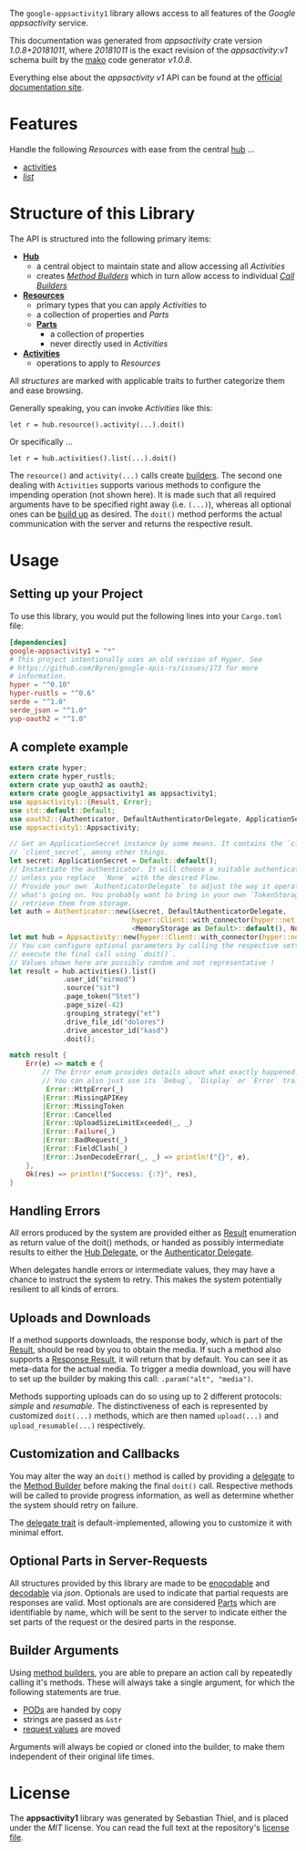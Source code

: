 <!---
DO NOT EDIT !
This file was generated automatically from 'src/mako/api/README.md.mako'
DO NOT EDIT !
-->
The `google-appsactivity1` library allows access to all features of the *Google appsactivity* service.

This documentation was generated from *appsactivity* crate version *1.0.8+20181011*, where *20181011* is the exact revision of the *appsactivity:v1* schema built by the [mako](http://www.makotemplates.org/) code generator *v1.0.8*.

Everything else about the *appsactivity* *v1* API can be found at the
[official documentation site](https://developers.google.com/google-apps/activity/).
# Features

Handle the following *Resources* with ease from the central [hub](https://docs.rs/google-appsactivity1/1.0.8+20181011/google_appsactivity1/struct.Appsactivity.html) ... 

* [activities](https://docs.rs/google-appsactivity1/1.0.8+20181011/google_appsactivity1/struct.Activity.html)
 * [*list*](https://docs.rs/google-appsactivity1/1.0.8+20181011/google_appsactivity1/struct.ActivityListCall.html)




# Structure of this Library

The API is structured into the following primary items:

* **[Hub](https://docs.rs/google-appsactivity1/1.0.8+20181011/google_appsactivity1/struct.Appsactivity.html)**
    * a central object to maintain state and allow accessing all *Activities*
    * creates [*Method Builders*](https://docs.rs/google-appsactivity1/1.0.8+20181011/google_appsactivity1/trait.MethodsBuilder.html) which in turn
      allow access to individual [*Call Builders*](https://docs.rs/google-appsactivity1/1.0.8+20181011/google_appsactivity1/trait.CallBuilder.html)
* **[Resources](https://docs.rs/google-appsactivity1/1.0.8+20181011/google_appsactivity1/trait.Resource.html)**
    * primary types that you can apply *Activities* to
    * a collection of properties and *Parts*
    * **[Parts](https://docs.rs/google-appsactivity1/1.0.8+20181011/google_appsactivity1/trait.Part.html)**
        * a collection of properties
        * never directly used in *Activities*
* **[Activities](https://docs.rs/google-appsactivity1/1.0.8+20181011/google_appsactivity1/trait.CallBuilder.html)**
    * operations to apply to *Resources*

All *structures* are marked with applicable traits to further categorize them and ease browsing.

Generally speaking, you can invoke *Activities* like this:

```Rust,ignore
let r = hub.resource().activity(...).doit()
```

Or specifically ...

```ignore
let r = hub.activities().list(...).doit()
```

The `resource()` and `activity(...)` calls create [builders][builder-pattern]. The second one dealing with `Activities` 
supports various methods to configure the impending operation (not shown here). It is made such that all required arguments have to be 
specified right away (i.e. `(...)`), whereas all optional ones can be [build up][builder-pattern] as desired.
The `doit()` method performs the actual communication with the server and returns the respective result.

# Usage

## Setting up your Project

To use this library, you would put the following lines into your `Cargo.toml` file:

```toml
[dependencies]
google-appsactivity1 = "*"
# This project intentionally uses an old version of Hyper. See
# https://github.com/Byron/google-apis-rs/issues/173 for more
# information.
hyper = "^0.10"
hyper-rustls = "^0.6"
serde = "^1.0"
serde_json = "^1.0"
yup-oauth2 = "^1.0"
```

## A complete example

```Rust
extern crate hyper;
extern crate hyper_rustls;
extern crate yup_oauth2 as oauth2;
extern crate google_appsactivity1 as appsactivity1;
use appsactivity1::{Result, Error};
use std::default::Default;
use oauth2::{Authenticator, DefaultAuthenticatorDelegate, ApplicationSecret, MemoryStorage};
use appsactivity1::Appsactivity;

// Get an ApplicationSecret instance by some means. It contains the `client_id` and 
// `client_secret`, among other things.
let secret: ApplicationSecret = Default::default();
// Instantiate the authenticator. It will choose a suitable authentication flow for you, 
// unless you replace  `None` with the desired Flow.
// Provide your own `AuthenticatorDelegate` to adjust the way it operates and get feedback about 
// what's going on. You probably want to bring in your own `TokenStorage` to persist tokens and
// retrieve them from storage.
let auth = Authenticator::new(&secret, DefaultAuthenticatorDelegate,
                              hyper::Client::with_connector(hyper::net::HttpsConnector::new(hyper_rustls::TlsClient::new())),
                              <MemoryStorage as Default>::default(), None);
let mut hub = Appsactivity::new(hyper::Client::with_connector(hyper::net::HttpsConnector::new(hyper_rustls::TlsClient::new())), auth);
// You can configure optional parameters by calling the respective setters at will, and
// execute the final call using `doit()`.
// Values shown here are possibly random and not representative !
let result = hub.activities().list()
             .user_id("eirmod")
             .source("sit")
             .page_token("Stet")
             .page_size(-42)
             .grouping_strategy("et")
             .drive_file_id("dolores")
             .drive_ancestor_id("kasd")
             .doit();

match result {
    Err(e) => match e {
        // The Error enum provides details about what exactly happened.
        // You can also just use its `Debug`, `Display` or `Error` traits
         Error::HttpError(_)
        |Error::MissingAPIKey
        |Error::MissingToken
        |Error::Cancelled
        |Error::UploadSizeLimitExceeded(_, _)
        |Error::Failure(_)
        |Error::BadRequest(_)
        |Error::FieldClash(_)
        |Error::JsonDecodeError(_, _) => println!("{}", e),
    },
    Ok(res) => println!("Success: {:?}", res),
}

```
## Handling Errors

All errors produced by the system are provided either as [Result](https://docs.rs/google-appsactivity1/1.0.8+20181011/google_appsactivity1/enum.Result.html) enumeration as return value of 
the doit() methods, or handed as possibly intermediate results to either the 
[Hub Delegate](https://docs.rs/google-appsactivity1/1.0.8+20181011/google_appsactivity1/trait.Delegate.html), or the [Authenticator Delegate](https://docs.rs/yup-oauth2/*/yup_oauth2/trait.AuthenticatorDelegate.html).

When delegates handle errors or intermediate values, they may have a chance to instruct the system to retry. This 
makes the system potentially resilient to all kinds of errors.

## Uploads and Downloads
If a method supports downloads, the response body, which is part of the [Result](https://docs.rs/google-appsactivity1/1.0.8+20181011/google_appsactivity1/enum.Result.html), should be
read by you to obtain the media.
If such a method also supports a [Response Result](https://docs.rs/google-appsactivity1/1.0.8+20181011/google_appsactivity1/trait.ResponseResult.html), it will return that by default.
You can see it as meta-data for the actual media. To trigger a media download, you will have to set up the builder by making
this call: `.param("alt", "media")`.

Methods supporting uploads can do so using up to 2 different protocols: 
*simple* and *resumable*. The distinctiveness of each is represented by customized 
`doit(...)` methods, which are then named `upload(...)` and `upload_resumable(...)` respectively.

## Customization and Callbacks

You may alter the way an `doit()` method is called by providing a [delegate](https://docs.rs/google-appsactivity1/1.0.8+20181011/google_appsactivity1/trait.Delegate.html) to the 
[Method Builder](https://docs.rs/google-appsactivity1/1.0.8+20181011/google_appsactivity1/trait.CallBuilder.html) before making the final `doit()` call. 
Respective methods will be called to provide progress information, as well as determine whether the system should 
retry on failure.

The [delegate trait](https://docs.rs/google-appsactivity1/1.0.8+20181011/google_appsactivity1/trait.Delegate.html) is default-implemented, allowing you to customize it with minimal effort.

## Optional Parts in Server-Requests

All structures provided by this library are made to be [enocodable](https://docs.rs/google-appsactivity1/1.0.8+20181011/google_appsactivity1/trait.RequestValue.html) and 
[decodable](https://docs.rs/google-appsactivity1/1.0.8+20181011/google_appsactivity1/trait.ResponseResult.html) via *json*. Optionals are used to indicate that partial requests are responses 
are valid.
Most optionals are are considered [Parts](https://docs.rs/google-appsactivity1/1.0.8+20181011/google_appsactivity1/trait.Part.html) which are identifiable by name, which will be sent to 
the server to indicate either the set parts of the request or the desired parts in the response.

## Builder Arguments

Using [method builders](https://docs.rs/google-appsactivity1/1.0.8+20181011/google_appsactivity1/trait.CallBuilder.html), you are able to prepare an action call by repeatedly calling it's methods.
These will always take a single argument, for which the following statements are true.

* [PODs][wiki-pod] are handed by copy
* strings are passed as `&str`
* [request values](https://docs.rs/google-appsactivity1/1.0.8+20181011/google_appsactivity1/trait.RequestValue.html) are moved

Arguments will always be copied or cloned into the builder, to make them independent of their original life times.

[wiki-pod]: http://en.wikipedia.org/wiki/Plain_old_data_structure
[builder-pattern]: http://en.wikipedia.org/wiki/Builder_pattern
[google-go-api]: https://github.com/google/google-api-go-client

# License
The **appsactivity1** library was generated by Sebastian Thiel, and is placed 
under the *MIT* license.
You can read the full text at the repository's [license file][repo-license].

[repo-license]: https://github.com/Byron/google-apis-rsblob/master/LICENSE.md
